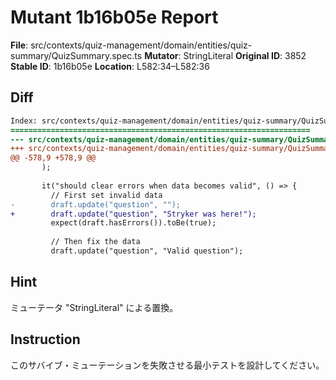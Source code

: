 # Mutant 1b16b05e Report

**File**: src/contexts/quiz-management/domain/entities/quiz-summary/QuizSummary.spec.ts
**Mutator**: StringLiteral
**Original ID**: 3852
**Stable ID**: 1b16b05e
**Location**: L582:34–L582:36

## Diff

```diff
Index: src/contexts/quiz-management/domain/entities/quiz-summary/QuizSummary.spec.ts
===================================================================
--- src/contexts/quiz-management/domain/entities/quiz-summary/QuizSummary.spec.ts	original
+++ src/contexts/quiz-management/domain/entities/quiz-summary/QuizSummary.spec.ts	mutated #3852
@@ -578,9 +578,9 @@
       );
 
       it("should clear errors when data becomes valid", () => {
         // First set invalid data
-        draft.update("question", "");
+        draft.update("question", "Stryker was here!");
         expect(draft.hasErrors()).toBe(true);
 
         // Then fix the data
         draft.update("question", "Valid question");
```

## Hint

ミューテータ "StringLiteral" による置換。

## Instruction

このサバイブ・ミューテーションを失敗させる最小テストを設計してください。
